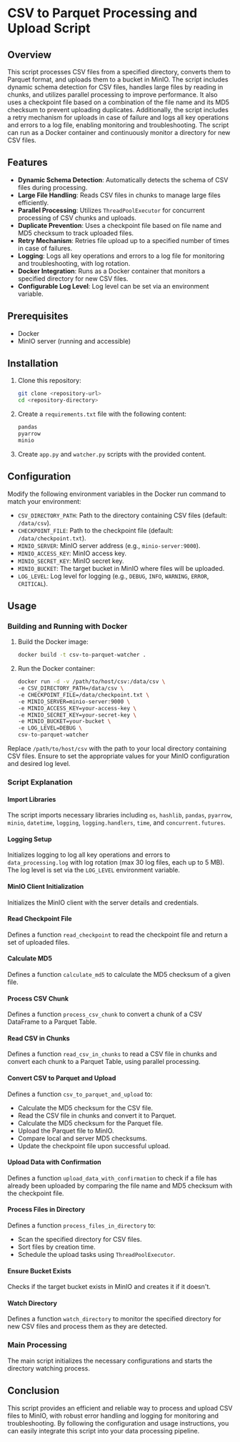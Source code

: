# CSV to Parquet Processing and Upload Script

## Overview

This script processes CSV files from a specified directory, converts them to Parquet format, and uploads them to a bucket in MinIO. The script includes dynamic schema detection for CSV files, handles large files by reading in chunks, and utilizes parallel processing to improve performance. It also uses a checkpoint file based on a combination of the file name and its MD5 checksum to prevent uploading duplicates. Additionally, the script includes a retry mechanism for uploads in case of failure and logs all key operations and errors to a log file, enabling monitoring and troubleshooting. The script can run as a Docker container and continuously monitor a directory for new CSV files.

## Features

- **Dynamic Schema Detection**: Automatically detects the schema of CSV files during processing.
- **Large File Handling**: Reads CSV files in chunks to manage large files efficiently.
- **Parallel Processing**: Utilizes `ThreadPoolExecutor` for concurrent processing of CSV chunks and uploads.
- **Duplicate Prevention**: Uses a checkpoint file based on file name and MD5 checksum to track uploaded files.
- **Retry Mechanism**: Retries file upload up to a specified number of times in case of failures.
- **Logging**: Logs all key operations and errors to a log file for monitoring and troubleshooting, with log rotation.
- **Docker Integration**: Runs as a Docker container that monitors a specified directory for new CSV files.
- **Configurable Log Level**: Log level can be set via an environment variable.

## Prerequisites

- Docker
- MinIO server (running and accessible)

## Installation

1. Clone this repository:
    ```sh
    git clone <repository-url>
    cd <repository-directory>
    ```

2. Create a `requirements.txt` file with the following content:
    ```txt
    pandas
    pyarrow
    minio
    ```

3. Create `app.py` and `watcher.py` scripts with the provided content.

## Configuration

Modify the following environment variables in the Docker run command to match your environment:

- `CSV_DIRECTORY_PATH`: Path to the directory containing CSV files (default: `/data/csv`).
- `CHECKPOINT_FILE`: Path to the checkpoint file (default: `/data/checkpoint.txt`).
- `MINIO_SERVER`: MinIO server address (e.g., `minio-server:9000`).
- `MINIO_ACCESS_KEY`: MinIO access key.
- `MINIO_SECRET_KEY`: MinIO secret key.
- `MINIO_BUCKET`: The target bucket in MinIO where files will be uploaded.
- `LOG_LEVEL`: Log level for logging (e.g., `DEBUG`, `INFO`, `WARNING`, `ERROR`, `CRITICAL`).

## Usage

### Building and Running with Docker

1. Build the Docker image:
    ```sh
    docker build -t csv-to-parquet-watcher .
    ```

2. Run the Docker container:
    ```sh
    docker run -d -v /path/to/host/csv:/data/csv \
    -e CSV_DIRECTORY_PATH=/data/csv \
    -e CHECKPOINT_FILE=/data/checkpoint.txt \
    -e MINIO_SERVER=minio-server:9000 \
    -e MINIO_ACCESS_KEY=your-access-key \
    -e MINIO_SECRET_KEY=your-secret-key \
    -e MINIO_BUCKET=your-bucket \
    -e LOG_LEVEL=DEBUG \
    csv-to-parquet-watcher
    ```

Replace `/path/to/host/csv` with the path to your local directory containing CSV files. Ensure to set the appropriate values for your MinIO configuration and desired log level.

### Script Explanation

#### Import Libraries

The script imports necessary libraries including `os`, `hashlib`, `pandas`, `pyarrow`, `minio`, `datetime`, `logging`, `logging.handlers`, `time`, and `concurrent.futures`.

#### Logging Setup

Initializes logging to log all key operations and errors to `data_processing.log` with log rotation (max 30 log files, each up to 5 MB). The log level is set via the `LOG_LEVEL` environment variable.

#### MinIO Client Initialization

Initializes the MinIO client with the server details and credentials.

#### Read Checkpoint File

Defines a function `read_checkpoint` to read the checkpoint file and return a set of uploaded files.

#### Calculate MD5

Defines a function `calculate_md5` to calculate the MD5 checksum of a given file.

#### Process CSV Chunk

Defines a function `process_csv_chunk` to convert a chunk of a CSV DataFrame to a Parquet Table.

#### Read CSV in Chunks

Defines a function `read_csv_in_chunks` to read a CSV file in chunks and convert each chunk to a Parquet Table, using parallel processing.

#### Convert CSV to Parquet and Upload

Defines a function `csv_to_parquet_and_upload` to:
- Calculate the MD5 checksum for the CSV file.
- Read the CSV file in chunks and convert it to Parquet.
- Calculate the MD5 checksum for the Parquet file.
- Upload the Parquet file to MinIO.
- Compare local and server MD5 checksums.
- Update the checkpoint file upon successful upload.

#### Upload Data with Confirmation

Defines a function `upload_data_with_confirmation` to check if a file has already been uploaded by comparing the file name and MD5 checksum with the checkpoint file.

#### Process Files in Directory

Defines a function `process_files_in_directory` to:
- Scan the specified directory for CSV files.
- Sort files by creation time.
- Schedule the upload tasks using `ThreadPoolExecutor`.

#### Ensure Bucket Exists

Checks if the target bucket exists in MinIO and creates it if it doesn't.

#### Watch Directory

Defines a function `watch_directory` to monitor the specified directory for new CSV files and process them as they are detected.

### Main Processing

The main script initializes the necessary configurations and starts the directory watching process.

## Conclusion

This script provides an efficient and reliable way to process and upload CSV files to MinIO, with robust error handling and logging for monitoring and troubleshooting. By following the configuration and usage instructions, you can easily integrate this script into your data processing pipeline.
